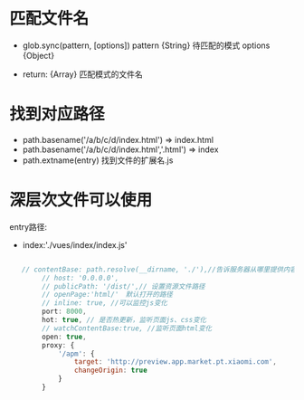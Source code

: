 # 匹配文件名

- glob.sync(pattern, [options])
  pattern {String} 待匹配的模式
  options {Object}

- return: {Array<String>} 匹配模式的文件名


# 找到对应路径

- path.basename('/a/b/c/d/index.html') => index.html
- path.basename('/a/b/c/d/index.html','.html') => index
- path.extname(entry) 找到文件的扩展名.js


# 深层次文件可以使用

  entry路径:
- index:'./vues/index/index.js'


```js

   // contentBase: path.resolve(__dirname, './'),//告诉服务器从哪里提供内容
        // host: '0.0.0.0',
        // publicPath: '/dist/',// 设置资源文件路径
        // openPage:'html/'　默认打开的路径
        // inline: true, //可以监控js变化
        port: 8000,
        hot: true, // 是否热更新，监听页面js、css变化
        // watchContentBase:true, //监听页面html变化
        open: true,
        proxy: {
            '/apm': {
                target: 'http://preview.app.market.pt.xiaomi.com',
                changeOrigin: true
            }
        }
```
